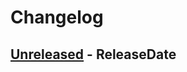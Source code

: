 # Changelog

<!-- next-header -->

## [Unreleased] - ReleaseDate

<!-- next-url -->

[unreleased]: https://github.com/mrvillage/dfa-regex/compare/v0.0.0...HEAD
